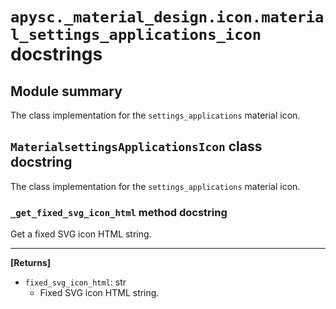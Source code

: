 # `apysc._material_design.icon.material_settings_applications_icon` docstrings

## Module summary

The class implementation for the `settings_applications` material icon.

## `MaterialsettingsApplicationsIcon` class docstring

The class implementation for the `settings_applications` material icon.

### `_get_fixed_svg_icon_html` method docstring

Get a fixed SVG icon HTML string.<hr>

**[Returns]**

- `fixed_svg_icon_html`: str
  - Fixed SVG icon HTML string.